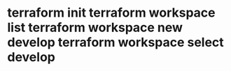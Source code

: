 # terraform init terraform workspace list terraform workspace new develop terraform workspace select develop